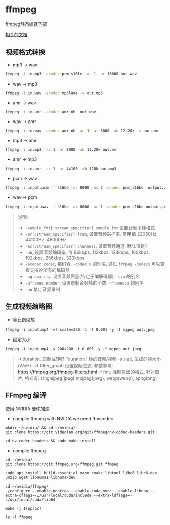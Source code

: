 # ffmpeg

[ffmpeg静态编译下载](https://ffmpeg.org/download.html)

[相关的文档](https://www.kancloud.cn/zhenhuamcu/ffmpeg/758350)

## 视频格式转换

- mp3 -> wav 

```bash
ffmpeg -i in.mp3 -acodec pcm_s16le -ac 1 -ar 16000 out.wav
```

- wav -> mp3

```bash
ffmpeg -i in.wav -acodec mp3lame -y out.mp3
```

- amr -> wav

```bash
ffmpeg -i in.amr -acodec amr_nb  out.wav
```

- wav -> amr

```bash
ffmpeg -i in.wav -acodec amr_nb -ac 1 -ar 8000 -ab 12.20k -y out.amr
```

- mp3 -> amr

```bash
ffmpeg -i in.mp3 -ac 1 -ar 8000 -ab 12.20k out.amr
```

- amr -> mp3

```bash
ffmpeg -i in.amr -ac 1 -ar 44100 -ab 128k out.mp3
```

- pcm -> wav

```bash
ffmpeg -i input.pcm -f s16be -ar 8000 -ac 2 -acodec pcm_s16be  output.wav
```

- wav -> pcm

```bash
ffmpeg -i input.wav -f s16be -ar 8000 -ac 1 -acodec pcm_s16be output.pcm
```


> 说明:
> 
> - `-sample_fmt[:stream_specifier] sample_fmt` 设置音频采样格式.
> - `-ar[:stream_specifier] freq`, 设置音频采样率. 常用值 22050Hz, 44100Hz, 48000Hz
> - `-ac[:stream_specifier] channels`, 设置音频通道, 默认值是1
> - `-ab`, 设置音频编码率, 值 96kbps, 112kbps, 128kbps, 160kbps, 192kbps, 256kbps, 320kbps
> - `-acodec codec`, 编码器. `-codec:a` 的别名, 通过 `ffmpeg -codecs` 可以查看支持的所有的编码器
> - `-aq quality`, 设置音频质量(特定于编解码器), `-q:a` 的别名
> - `-aframes number`, 设置录制音频帧的个数. `-frames:a` 的别名
> - `-an` 禁止音频录制
 
 

## 生成视频缩略图

- 等比例缩放

```
ffmpeg -i input.mp4 -vf scale=320:-1 -t 0.001 -y -f mjpeg out.jpeg
```

- 固定大小 

```
ffmpeg -i input.mp4 -s 200x200 -t 0.001 -y -f mjpeg out.jpeg
```

> -t duration, 录制或转码 "duration" 秒的音频/视频
> -s size, 生成的帧大小(WxH)
> -vf filter_graph 设置视频过滤. 参数参考: https://ffmpeg.org/ffmpeg-filters.html 
> -f fmt, 强制输出的格式. 针对图片, 格式有: singlejpeg(jpeg) mpjpeg(jpeg), webp(webp), apng(png)

## FFmpeg 编译

使用 NVIDIA 硬件加速

- compile ffmpeg with NVIDIA we need ffnvcodec

```
mkdir ~/nvidia/ && cd ~/nvidia/
git clone https://git.videolan.org/git/ffmpeg/nv-codec-headers.git

cd nv-codec-headers && sudo make install
```

- compile ffmpeg

```
cd ~/nvidia/
git clone https://git.ffmpeg.org/ffmpeg.git ffmpeg

sudo apt install build-essential yasm cmake libtool libc6 libc6-dev unzip wget libnuma1 libnuma-dev

cd ~/nvidia/ffmpeg/
./configure --enable-nonfree --enable-cuda-nvcc --enable-libnpp --extra-cflags=-I/usr/local/cuda/include --extra-ldflags=-L/usr/local/cuda/lib64

make -j $(nproc)

ls -l ffmpeg
```
